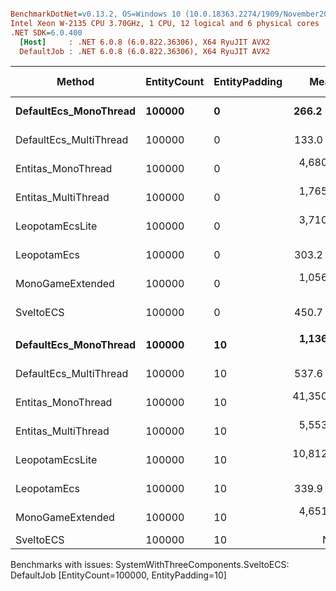 ``` ini

BenchmarkDotNet=v0.13.2, OS=Windows 10 (10.0.18363.2274/1909/November2019Update/19H2)
Intel Xeon W-2135 CPU 3.70GHz, 1 CPU, 12 logical and 6 physical cores
.NET SDK=6.0.400
  [Host]     : .NET 6.0.8 (6.0.822.36306), X64 RyuJIT AVX2
  DefaultJob : .NET 6.0.8 (6.0.822.36306), X64 RyuJIT AVX2


```
|                 Method | EntityCount | EntityPadding |        Mean |     Error |    StdDev | Ratio | RatioSD | CacheMisses/Op | Allocated | Alloc Ratio |
|----------------------- |------------ |-------------- |------------:|----------:|----------:|------:|--------:|---------------:|----------:|------------:|
|  **DefaultEcs_MonoThread** |      **100000** |             **0** |    **266.2 μs** |   **5.31 μs** |   **9.01 μs** |  **1.00** |    **0.00** |             **80** |       **1 B** |        **1.00** |
| DefaultEcs_MultiThread |      100000 |             0 |    133.0 μs |   5.13 μs |  14.73 μs |  0.50 |    0.05 |            269 |         - |        0.00 |
|     Entitas_MonoThread |      100000 |             0 |  4,680.6 μs |  73.68 μs |  90.49 μs | 17.53 |    0.52 |        773,434 |     107 B |      107.00 |
|    Entitas_MultiThread |      100000 |             0 |  1,765.5 μs |  13.59 μs |  12.71 μs |  6.60 |    0.19 |        766,733 |    1155 B |    1,155.00 |
|        LeopotamEcsLite |      100000 |             0 |  3,710.8 μs |  29.35 μs |  24.50 μs | 13.94 |    0.37 |          4,623 |       4 B |        4.00 |
|            LeopotamEcs |      100000 |             0 |    303.2 μs |   5.32 μs |   7.96 μs |  1.14 |    0.05 |             53 |       1 B |        1.00 |
|       MonoGameExtended |      100000 |             0 |  1,056.7 μs |  20.78 μs |  25.52 μs |  3.96 |    0.11 |        105,329 |     162 B |      162.00 |
|              SveltoECS |      100000 |             0 |    450.7 μs |   6.18 μs |   5.78 μs |  1.69 |    0.06 |             46 |         - |        0.00 |
|                        |             |               |             |           |           |       |         |                |           |             |
|  **DefaultEcs_MonoThread** |      **100000** |            **10** |  **1,136.5 μs** |  **22.47 μs** |  **23.07 μs** |  **1.00** |    **0.00** |        **193,566** |       **2 B** |        **1.00** |
| DefaultEcs_MultiThread |      100000 |            10 |    537.6 μs |  19.07 μs |  54.10 μs |  0.48 |    0.05 |        174,656 |       1 B |        0.50 |
|     Entitas_MonoThread |      100000 |            10 | 41,350.9 μs | 680.17 μs | 636.24 μs | 36.37 |    0.66 |        702,114 |     166 B |       83.00 |
|    Entitas_MultiThread |      100000 |            10 |  5,553.8 μs |  52.50 μs |  49.11 μs |  4.89 |    0.11 |        692,560 |    1171 B |      585.50 |
|        LeopotamEcsLite |      100000 |            10 | 10,812.7 μs | 163.26 μs | 152.71 μs |  9.51 |    0.20 |        548,422 |      18 B |        9.00 |
|            LeopotamEcs |      100000 |            10 |    339.9 μs |   6.59 μs |   6.17 μs |  0.30 |    0.01 |          4,142 |       1 B |        0.50 |
|       MonoGameExtended |      100000 |            10 |  4,651.7 μs |  89.52 μs | 125.50 μs |  4.12 |    0.11 |        805,983 |     169 B |       84.50 |
|              SveltoECS |      100000 |            10 |          NA |        NA |        NA |     ? |       ? |              - |         - |           ? |

Benchmarks with issues:
  SystemWithThreeComponents.SveltoECS: DefaultJob [EntityCount=100000, EntityPadding=10]
